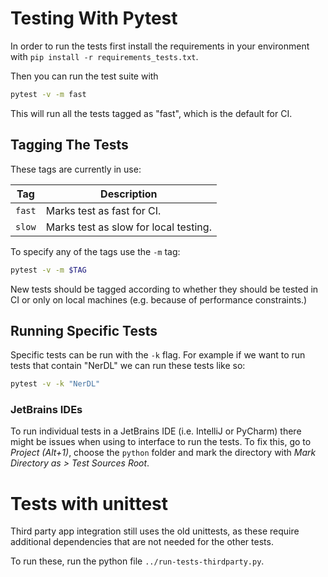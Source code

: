 # Testing With Pytest

In order to run the tests first install the requirements in your environment
with `pip install -r requirements_tests.txt`.

Then you can run the test suite with
```bash
pytest -v -m fast
```

This will run all the tests tagged as "fast", which is the default for CI.

## Tagging The Tests
These tags are currently in use:

| Tag          | Description                             |
|--------------|-----------------------------------------|
| `fast`       | Marks test as fast for CI.              |
| `slow`       | Marks test as slow for local testing.   |

To specify any of the tags use the `-m` tag:
```bash
pytest -v -m $TAG
```

New tests should be tagged according to whether they should be tested in CI or
only on local machines (e.g. because of performance constraints.)

## Running Specific Tests
Specific tests can be run with the `-k` flag. For example if we want to run 
tests that contain "NerDL" we can run these tests like so: 

```bash
pytest -v -k "NerDL"
```

### JetBrains IDEs

To run individual tests in a JetBrains IDE (i.e. IntelliJ or PyCharm) there might be issues when using to interface to 
run the tests. To fix this, go to _Project (Alt+1)_, choose the `python` folder and mark the directory with _Mark 
Directory as > Test Sources Root_.

# Tests with unittest
Third party app integration still uses the old unittests, as these require
additional dependencies that are not needed for the other tests.

To run these, run the python file `../run-tests-thirdparty.py`.